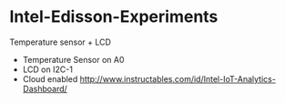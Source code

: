 # Intel-Edisson-Experiments

Temperature sensor + LCD
* Temperature Sensor on A0
* LCD on I2C-1
* Cloud enabled http://www.instructables.com/id/Intel-IoT-Analytics-Dashboard/